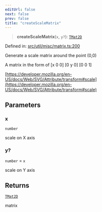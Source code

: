 ```yaml
---
editUrl: false
next: false
prev: false
title: "createScaleMatrix"
---
```


> **createScaleMatrix**(`x`, `y?`): [`TMat2D`](/api/type-aliases/tmat2d/)

Defined in: [src/util/misc/matrix.ts:200](https://github.com/fabricjs/fabric.js/blob/8206f10a405480a7ba988ff6cfdde6412c1f13f8/src/util/misc/matrix.ts#L200)

Generate a scale matrix around the point (0,0)

A matrix in the form of
[x 0 0]
[0 y 0]
[0 0 1]

[https://developer.mozilla.org/en-US/docs/Web/SVG/Attribute/transform#scale](https://developer.mozilla.org/en-US/docs/Web/SVG/Attribute/transform#scale)

## Parameters

### x

`number`

scale on X axis

### y?

`number` = `x`

scale on Y axis

## Returns

[`TMat2D`](/api/type-aliases/tmat2d/)

matrix
